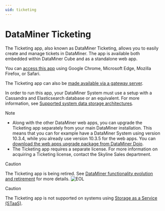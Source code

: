 ```yaml
---
uid: ticketing
---
```


# DataMiner Ticketing

The Ticketing app, also known as DataMiner Ticketing, allows you to easily create and manage tickets in DataMiner. The app is available both embedded within DataMiner Cube and as a standalone web app.

You can [access this app](xref:Accessing_the_Ticketing_app) using Google Chrome, Microsoft Edge, Mozilla Firefox, or Safari.

The Ticketing app can also be [made available via a gateway server](xref:Dashboard_Gateway_installation).

In order to run this app, your DataMiner System must use a setup with a Cassandra and Elasticsearch database or an equivalent. For more information, see [Supported system data storage architectures](xref:Supported_system_data_storage_architectures).

> [!NOTE]
>
> - Along with the other DataMiner web apps, you can upgrade the Ticketing app separately from your main DataMiner installation. This means that you can for example have a DataMiner System using version 10.3.4, while you already use version 10.3.5 for the web apps. You can [download the web apps upgrade package from DataMiner Dojo](https://community.dataminer.services/downloads/).
> - The Ticketing app requires a separate license. For more information on acquiring a Ticketing license, contact the Skyline Sales department.

> [!CAUTION]
> The Ticketing app is being retired. See [DataMiner functionality evolution and retirement](xref:Software_support_life_cycles) for more details. ![EOL](~/user-guide/images/EOL_Duo.png)

> [!CAUTION]
> The Ticketing app is not supported on systems using [Storage as a Service (STaaS)](xref:STaaS).
